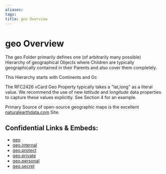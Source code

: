 ```yaml
---
aliases: 
tags: 
title: geo Overview
---
```

# geo Overview
 
The geo Folder primarily defines one (of arbitrarily many possible) Hierarchy of geographical Objects where Children are typically geographically contained in their Parents and also cover them completely. 

This Hierarchy starts with Continents and Oc

The RFC2426 vCard Geo Property typically takes a "lat,long" as a literal value. We recommend the use of new _latitude_ and _longitude_ data properties to capture these values explicitly. See Section 4 for an example. 

Primary Source of open-source geographic maps is the excellent 
[naturalearthdata.com](https://www.naturalearthdata.com/downloads/)  Site. 


## Confidential Links & Embeds: 
- [geo](../_public/geo.md) 
- [geo.internal](../_internal/geo.internal.md) 
- [geo.protect](../_protect/geo.protect.md) 
- [geo.private](../_private/geo.private.md) 
- [geo.personal](../_personal/geo.personal.md) 
- [geo.secret](../_secret/geo.secret.md)

